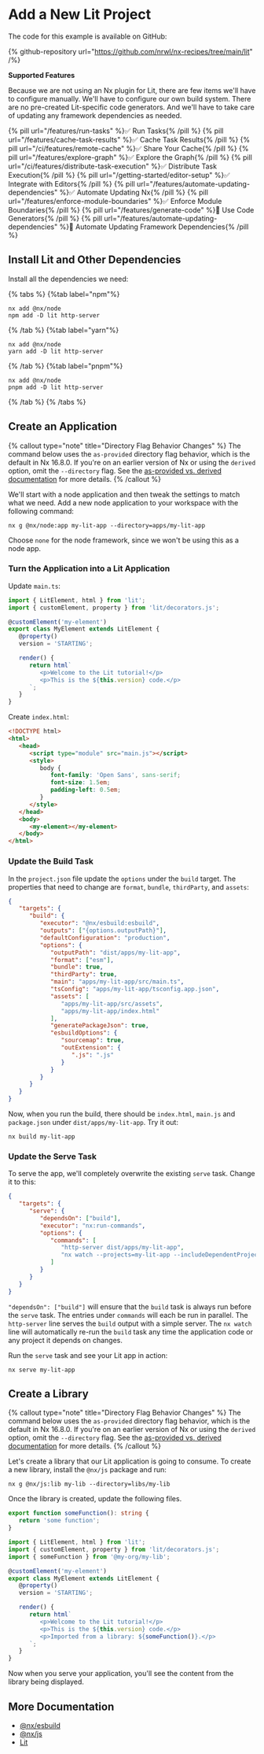 # Add a New Lit Project

The code for this example is available on GitHub:

{% github-repository url="https://github.com/nrwl/nx-recipes/tree/main/lit" /%}

**Supported Features**

Because we are not using an Nx plugin for Lit, there are few items we'll have to configure manually. We'll have to configure our own build system. There are no pre-created Lit-specific code generators. And we'll have to take care of updating any framework dependencies as needed.

{% pill url="/features/run-tasks" %}✅ Run Tasks{% /pill %}
{% pill url="/features/cache-task-results" %}✅ Cache Task Results{% /pill %}
{% pill url="/ci/features/remote-cache" %}✅ Share Your Cache{% /pill %}
{% pill url="/features/explore-graph" %}✅ Explore the Graph{% /pill %}
{% pill url="/ci/features/distribute-task-execution" %}✅ Distribute Task Execution{% /pill %}
{% pill url="/getting-started/editor-setup" %}✅ Integrate with Editors{% /pill %}
{% pill url="/features/automate-updating-dependencies" %}✅ Automate Updating Nx{% /pill %}
{% pill url="/features/enforce-module-boundaries" %}✅ Enforce Module Boundaries{% /pill %}
{% pill url="/features/generate-code" %}🚫 Use Code Generators{% /pill %}
{% pill url="/features/automate-updating-dependencies" %}🚫 Automate Updating Framework Dependencies{% /pill %}

## Install Lit and Other Dependencies

Install all the dependencies we need:

{% tabs %}
{%tab label="npm"%}

```shell {% skipRescope=true %}
nx add @nx/node
npm add -D lit http-server
```

{% /tab %}
{%tab label="yarn"%}

```shell {% skipRescope=true %}
nx add @nx/node
yarn add -D lit http-server
```

{% /tab %}
{%tab label="pnpm"%}

```shell {% skipRescope=true %}
nx add @nx/node
pnpm add -D lit http-server
```

{% /tab %}
{% /tabs %}

## Create an Application

{% callout type="note" title="Directory Flag Behavior Changes" %}
The command below uses the `as-provided` directory flag behavior, which is the default in Nx 16.8.0. If you're on an earlier version of Nx or using the `derived` option, omit the `--directory` flag. See the [as-provided vs. derived documentation](/deprecated/as-provided-vs-derived) for more details.
{% /callout %}

We'll start with a node application and then tweak the settings to match what we need. Add a new node application to your workspace with the following command:

```shell
nx g @nx/node:app my-lit-app --directory=apps/my-lit-app
```

Choose `none` for the node framework, since we won't be using this as a node app.

### Turn the Application into a Lit Application

Update `main.ts`:

```typescript {% fileName="apps/my-lit-app/src/main.ts" %}
import { LitElement, html } from 'lit';
import { customElement, property } from 'lit/decorators.js';

@customElement('my-element')
export class MyElement extends LitElement {
   @property()
   version = 'STARTING';

   render() {
      return html`
         <p>Welcome to the Lit tutorial!</p>
         <p>This is the ${this.version} code.</p>
      `;
   }
}
```

Create `index.html`:

```html {% fileName="apps/my-lit-app/index.html" %}
<!DOCTYPE html>
<html>
   <head>
      <script type="module" src="main.js"></script>
      <style>
         body {
            font-family: 'Open Sans', sans-serif;
            font-size: 1.5em;
            padding-left: 0.5em;
         }
      </style>
   </head>
   <body>
      <my-element></my-element>
   </body>
</html>
```

### Update the Build Task

In the `project.json` file update the `options` under the `build` target. The properties that need to change are `format`, `bundle`, `thirdParty`, and `assets`:

```json {% fileName="apps/my-lit-app/project.json" %}
{
   "targets": {
      "build": {
         "executor": "@nx/esbuild:esbuild",
         "outputs": ["{options.outputPath}"],
         "defaultConfiguration": "production",
         "options": {
            "outputPath": "dist/apps/my-lit-app",
            "format": ["esm"],
            "bundle": true,
            "thirdParty": true,
            "main": "apps/my-lit-app/src/main.ts",
            "tsConfig": "apps/my-lit-app/tsconfig.app.json",
            "assets": [
               "apps/my-lit-app/src/assets",
               "apps/my-lit-app/index.html"
            ],
            "generatePackageJson": true,
            "esbuildOptions": {
               "sourcemap": true,
               "outExtension": {
                  ".js": ".js"
               }
            }
         }
      }
   }
}
```

Now, when you run the build, there should be `index.html`, `main.js` and `package.json` under `dist/apps/my-lit-app`. Try it out:

```shell
nx build my-lit-app
```

### Update the Serve Task

To serve the app, we'll completely overwrite the existing `serve` task. Change it to this:

```json {% fileName="apps/my-lit-app/project.json" %}
{
   "targets": {
      "serve": {
         "dependsOn": ["build"],
         "executor": "nx:run-commands",
         "options": {
            "commands": [
               "http-server dist/apps/my-lit-app",
               "nx watch --projects=my-lit-app --includeDependentProjects -- nx build my-lit-app"
            ]
         }
      }
   }
}
```

`"dependsOn": ["build"]` will ensure that the `build` task is always run before the `serve` task. The entries under `commands` will each be run in parallel. The `http-server` line serves the `build` output with a simple server. The `nx watch` line will automatically re-run the `build` task any time the application code or any project it depends on changes.

Run the `serve` task and see your Lit app in action:

```shell
nx serve my-lit-app
```

## Create a Library

{% callout type="note" title="Directory Flag Behavior Changes" %}
The command below uses the `as-provided` directory flag behavior, which is the default in Nx 16.8.0. If you're on an earlier version of Nx or using the `derived` option, omit the `--directory` flag. See the [as-provided vs. derived documentation](/deprecated/as-provided-vs-derived) for more details.
{% /callout %}

Let's create a library that our Lit application is going to consume. To create a new library, install the `@nx/js` package and run:

```shell
nx g @nx/js:lib my-lib --directory=libs/my-lib
```

Once the library is created, update the following files.

```typescript {% fileName="libs/my-lib/src/lib/my-lib.ts" %}
export function someFunction(): string {
   return 'some function';
}
```

```typescript {% fileName="apps/my-lit-app/src/main.ts" %}
import { LitElement, html } from 'lit';
import { customElement, property } from 'lit/decorators.js';
import { someFunction } from '@my-org/my-lib';

@customElement('my-element')
export class MyElement extends LitElement {
   @property()
   version = 'STARTING';

   render() {
      return html`
         <p>Welcome to the Lit tutorial!</p>
         <p>This is the ${this.version} code.</p>
         <p>Imported from a library: ${someFunction()}.</p>
      `;
   }
}
```

Now when you serve your application, you'll see the content from the library being displayed.

## More Documentation

-  [@nx/esbuild](/nx-api/esbuild)
-  [@nx/js](/nx-api/js)
-  [Lit](https://lit.dev/)
